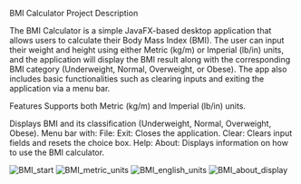 BMI Calculator
Project Description 

  The BMI Calculator is a simple JavaFX-based desktop application that allows users to calculate their Body Mass Index (BMI).
  The user can input their weight and height using either Metric (kg/m) or Imperial (lb/in) units,
  and the application will display the BMI result along with the corresponding BMI category (Underweight, Normal, Overweight, or Obese). 
  The app also includes basic functionalities such as clearing inputs and exiting the application via a menu bar.

Features
  Supports both Metric (kg/m) and Imperial (lb/in) units.

  Displays BMI and its classification (Underweight, Normal, Overweight, Obese).
Menu bar with:
File:
  Exit: Closes the application.
  Clear: Clears input fields and resets the choice box.
Help:
  About: Displays information on how to use the BMI calculator.





  
![BMI_start](https://github.com/user-attachments/assets/703ed16e-8ce5-4eb7-a8be-68696b9beb76)
  ![BMI_metric_units](https://github.com/user-attachments/assets/bca744ca-c599-4888-9a50-92db15c33fea)
  ![BMI_english_units](https://github.com/user-attachments/assets/9d1ee13c-72cc-49de-82f0-e06a5d61a05f)
![BMI_about_display](https://github.com/user-attachments/assets/54829585-c07c-4835-a7b7-2e5741fd03f8)







































